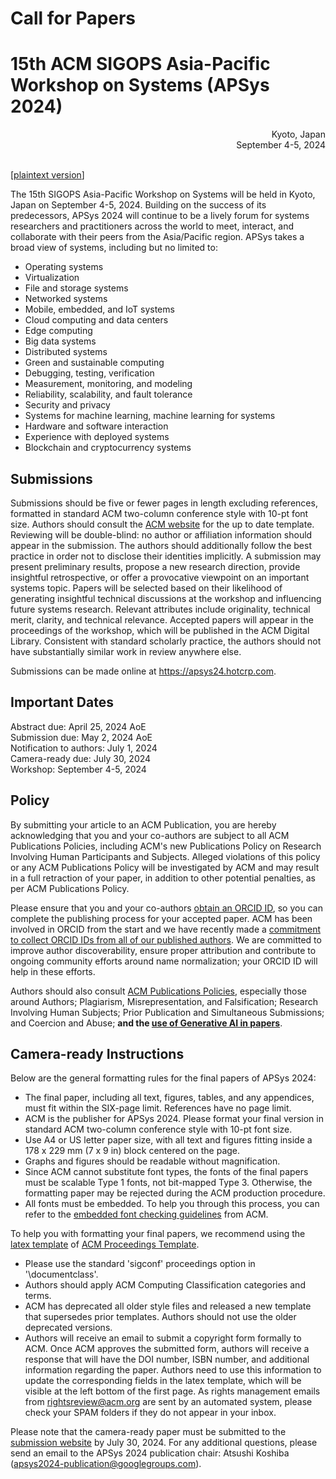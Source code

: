 # Call for Papers

# 15th ACM SIGOPS Asia-Pacific Workshop on Systems (APSys 2024)

<div style="text-align: right;">
Kyoto, Japan<br>
September 4-5, 2024<br><br>
</div>

[[plaintext version](cfp.txt)]

The 15th SIGOPS Asia-Pacific Workshop on Systems will be held in Kyoto, Japan on September 4-5, 2024. Building on the success of its predecessors, APSys 2024 will continue to be a lively forum for systems researchers and practitioners across the world to meet, interact, and collaborate with their peers from the Asia/Pacific region. APSys takes a broad view of systems, including but no limited to:

- Operating systems
- Virtualization
- File and storage systems
- Networked systems
- Mobile, embedded, and IoT systems
- Cloud computing and data centers
- Edge computing
- Big data systems
- Distributed systems
- Green and sustainable computing
- Debugging, testing, verification
- Measurement, monitoring, and modeling
- Reliability, scalability, and fault tolerance
- Security and privacy
- Systems for machine learning, machine learning for systems
- Hardware and software interaction
- Experience with deployed systems
- Blockchain and cryptocurrency systems

## Submissions

Submissions should be five or fewer pages in length excluding references, formatted in standard ACM two-column conference style with 10-pt font size. Authors should consult the [ACM website](https://www.acm.org/publications/proceedings-template) for the up to date template. Reviewing will be double-blind: no author or affiliation information should appear in the submission. The authors should additionally follow the best practice in order not to disclose their identities implicitly. A submission may present preliminary results, propose a new research direction, provide insightful retrospective, or offer a provocative viewpoint on an important systems topic. Papers will be selected based on their likelihood of generating insightful technical discussions at the workshop and influencing future systems research. Relevant attributes include originality, technical merit, clarity, and technical relevance. Accepted papers will appear in the proceedings of the workshop, which will be published in the ACM Digital Library. Consistent with standard scholarly practice, the authors should not have substantially similar work in review anywhere else.

Submissions can be made online at https://apsys24.hotcrp.com.

## Important Dates

Abstract due: April 25, 2024 AoE<br>
Submission due: May 2, 2024 AoE<br>
Notification to authors: July 1, 2024<br>
Camera-ready due: July 30, 2024<br>
Workshop: September 4-5, 2024<br>

## Policy

By submitting your article to an ACM Publication, you are hereby acknowledging that you and your co-authors are subject to all ACM Publications Policies, including ACM's new Publications Policy on Research Involving Human Participants and Subjects. Alleged violations of this policy or any ACM Publications Policy will be investigated by ACM and may result in a full retraction of your paper, in addition to other potential penalties, as per ACM Publications Policy.

Please ensure that you and your co-authors [obtain an ORCID ID](https://orcid.org/register), so you can complete the publishing process for your accepted paper. ACM has been involved in ORCID from the start and we have recently made a [commitment to collect ORCID IDs from all of our published authors](https://authors.acm.org/author-resources/orcid-faqs). We are committed to improve author discoverability, ensure proper attribution and contribute to ongoing community efforts around name normalization; your ORCID ID will help in these efforts.

Authors should also consult [ACM Publications Policies](https://www.acm.org/publications/policies), especially those around Authors; Plagiarism, Misrepresentation, and Falsification; Research Involving Human Subjects; Prior Publication and Simultaneous Submissions; and Coercion and Abuse; **and the [use of Generative AI in papers](https://www.acm.org/publications/policies/frequently-asked-questions)**.


## Camera-ready Instructions

Below are the general formatting rules for the final papers of APSys 2024:

- The final paper, including all text, figures, tables, and any appendices, must fit within the SIX-page limit. References have no page limit.
- ACM is the publisher for APSys 2024. Please format your final version in standard ACM two-column conference style with 10-pt font size.
- Use A4 or US letter paper size, with all text and figures fitting inside a 178 x 229 mm (7 x 9 in) block centered on the page.
- Graphs and figures should be readable without magnification.
- Since ACM cannot substitute font types, the fonts of the final papers must be scalable Type 1 fonts, not bit-mapped Type 3. Otherwise, the formatting paper may be rejected during the ACM production procedure.
- All fonts must be embedded. To help you through this process, you can refer to the [embedded font checking guidelines](https://www.acm.org/binaries/content/assets/publications/word-to-pdf-instructions-.txt) from ACM.

To help you with formatting your final papers, we recommend using the [latex template](https://portalparts.acm.org/hippo/latex_templates/acmart-primary.zip
) of [ACM Proceedings Template](https://www.acm.org/publications/proceedings-template).

- Please use the standard 'sigconf' proceedings option in '\documentclass'.
- Authors should apply ACM Computing Classification categories and terms.
- ACM has deprecated all older style files and released a new template that supersedes prior templates. Authors should not use the older deprecated versions.
- Authors will receive an email to submit a copyright form formally to ACM. Once ACM approves the submitted form, authors will receive a response that will have the DOI number, ISBN number, and additional information regarding the paper. Authors need to use this information to update the corresponding fields in the latex template, which will be visible at the left bottom of the first page. As rights management emails from rightsreview@acm.org are sent by an automated system, please check your SPAM folders if they do not appear in your inbox.

Please note that the camera-ready paper must be submitted to the [submission website](https://apsys24.hotcrp.com) by July 30, 2024. For any additional questions, please send an email to the APSys 2024 publication chair: Atsushi Koshiba (apsys2024-publication@googlegroups.com).
